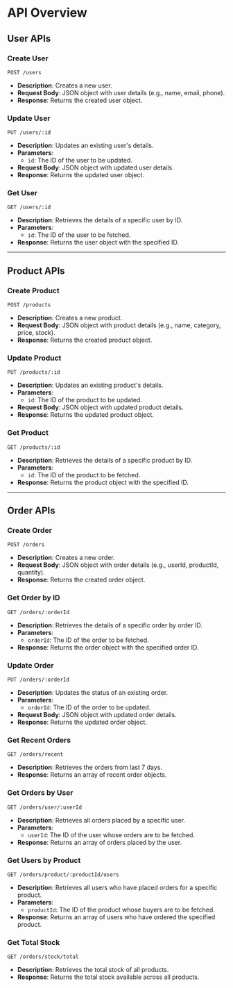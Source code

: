 # API Overview

## User APIs

### Create User
`POST /users`
- **Description**: Creates a new user.
- **Request Body**: JSON object with user details (e.g., name, email, phone).
- **Response**: Returns the created user object.

### Update User
`PUT /users/:id`
- **Description**: Updates an existing user's details.
- **Parameters**: 
  - `id`: The ID of the user to be updated.
- **Request Body**: JSON object with updated user details.
- **Response**: Returns the updated user object.

### Get User
`GET /users/:id`
- **Description**: Retrieves the details of a specific user by ID.
- **Parameters**:
  - `id`: The ID of the user to be fetched.
- **Response**: Returns the user object with the specified ID.

---

## Product APIs

### Create Product
`POST /products`
- **Description**: Creates a new product.
- **Request Body**: JSON object with product details (e.g., name, category, price, stock).
- **Response**: Returns the created product object.

### Update Product
`PUT /products/:id`
- **Description**: Updates an existing product's details.
- **Parameters**: 
  - `id`: The ID of the product to be updated.
- **Request Body**: JSON object with updated product details.
- **Response**: Returns the updated product object.

### Get Product
`GET /products/:id`
- **Description**: Retrieves the details of a specific product by ID.
- **Parameters**: 
  - `id`: The ID of the product to be fetched.
- **Response**: Returns the product object with the specified ID.

---

## Order APIs

### Create Order
`POST /orders`
- **Description**: Creates a new order.
- **Request Body**: JSON object with order details (e.g., userId, productId, quantity).
- **Response**: Returns the created order object.

### Get Order by ID
`GET /orders/:orderId`
- **Description**: Retrieves the details of a specific order by order ID.
- **Parameters**: 
  - `orderId`: The ID of the order to be fetched.
- **Response**: Returns the order object with the specified order ID.

### Update Order
`PUT /orders/:orderId`
- **Description**: Updates the status of an existing order.
- **Parameters**: 
  - `orderId`: The ID of the order to be updated.
- **Request Body**: JSON object with updated order details.
- **Response**: Returns the updated order object.

### Get Recent Orders
`GET /orders/recent`
 - **Description**: Retrieves the orders from last 7 days.
- **Response**: Returns an array of recent order objects.

### Get Orders by User
`GET /orders/user/:userId`
- **Description**: Retrieves all orders placed by a specific user.
- **Parameters**:
  - `userId`: The ID of the user whose orders are to be fetched.
- **Response**: Returns an array of orders placed by the user.

### Get Users by Product
`GET /orders/product/:productId/users`
- **Description**: Retrieves all users who have placed orders for a specific product.
- **Parameters**: 
  - `productId`: The ID of the product whose buyers are to be fetched.
- **Response**: Returns an array of users who have ordered the specified product.

### Get Total Stock
`GET /orders/stock/total`
- **Description**: Retrieves the total stock of all products.
- **Response**: Returns the total stock available across all products.
